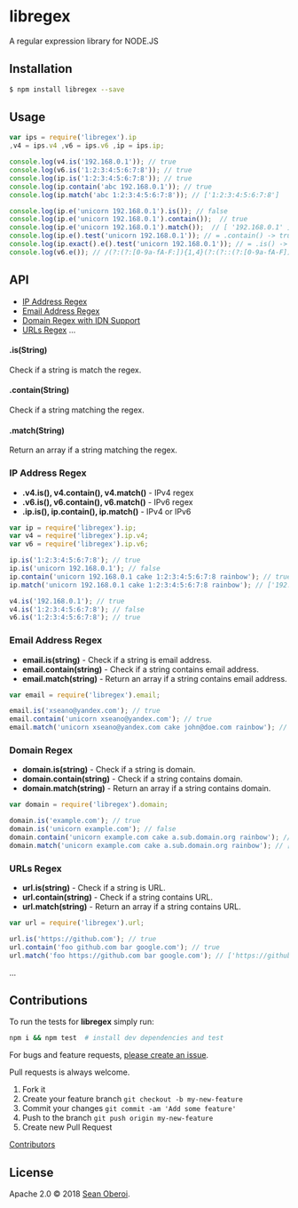 # libregex

A regular expression library for NODE.JS


## Installation

```sh
$ npm install libregex --save
```

## Usage

```js
var ips = require('libregex').ip
,v4 = ips.v4 ,v6 = ips.v6 ,ip = ips.ip;

console.log(v4.is('192.168.0.1')); // true
console.log(v6.is('1:2:3:4:5:6:7:8')); // true
console.log(ip.is('1:2:3:4:5:6:7:8')); // true
console.log(ip.contain('abc 192.168.0.1')); // true
console.log(ip.match('abc 1:2:3:4:5:6:7:8')); // ['1:2:3:4:5:6:7:8']

console.log(ip.e('unicorn 192.168.0.1').is()); // false
console.log(ip.e('unicorn 192.168.0.1').contain());  // true
console.log(ip.e('unicorn 192.168.0.1').match());  // [ '192.168.0.1' ]
console.log(ip.e().test('unicorn 192.168.0.1')); // = .contain() -> true
console.log(ip.exact().e().test('unicorn 192.168.0.1')); // = .is() -> fasle
console.log(v6.e()); // /(?:(?:[0-9a-fA-F:]){1,4}(?:(?::(?:[0-9a-fA-F]){1,4}|:)){2,7})+/
```

## API
- [IP Address Regex](#ip)
- [Email Address Regex](#email)
- [Domain Regex with IDN Support](#domain)
- [URLs Regex](#url)
...

#### .is(String)

Check if a string is match the regex.

#### .contain(String)

Check if a string matching the regex.

#### .match(String)

Return an array if a string matching the regex.

<a name='ip'></a>
### IP Address Regex

* **.v4.is(), v4.contain(), v4.match()** - IPv4 regex
* **.v6.is(), v6.contain(), v6.match()** - IPv6 regex
* **.ip.is(), ip.contain(), ip.match()** - IPv4 or IPv6

```js
var ip = require('libregex').ip;
var v4 = require('libregex').ip.v4;
var v6 = require('libregex').ip.v6;

ip.is('1:2:3:4:5:6:7:8'); // true
ip.is('unicorn 192.168.0.1'); // false
ip.contain('unicorn 192.168.0.1 cake 1:2:3:4:5:6:7:8 rainbow'); // true
ip.match('unicorn 192.168.0.1 cake 1:2:3:4:5:6:7:8 rainbow'); // ['192.168.0.1', '1:2:3:4:5:6:7:8']

v4.is('192.168.0.1'); // true
v4.is('1:2:3:4:5:6:7:8'); // false
v6.is('1:2:3:4:5:6:7:8'); // true
```

<a name='email'></a>
### Email Address Regex

* **email.is(string)**  - Check if a string is email address.
* **email.contain(string)**  - Check if a string contains email address.
* **email.match(string)**  - Return an array if a string contains email address.

```js
var email = require('libregex').email;

email.is('xseano@yandex.com'); // true
email.contain('unicorn xseano@yandex.com'); // true
email.match('unicorn xseano@yandex.com cake john@doe.com rainbow'); // ['xseano@yandex.com', 'john@doe.com']
```

<a name='domain'></a>
### Domain Regex

* **domain.is(string)**  - Check if a string is domain.
* **domain.contain(string)**  - Check if a string contains domain.
* **domain.match(string)**  - Return an array if a string contains domain.

```js
var domain = require('libregex').domain;

domain.is('example.com'); // true
domain.is('unicorn example.com'); // false
domain.contain('unicorn example.com cake a.sub.domain.org rainbow'); // true
domain.match('unicorn example.com cake a.sub.domain.org rainbow'); // ['example.com', 'a.sub.domain.org']
```

<a name='url'></a>
### URLs Regex

* **url.is(string)**  - Check if a string is URL.
* **url.contain(string)**  - Check if a string contains URL.
* **url.match(string)**  - Return an array if a string contains URL.

```js
var url = require('libregex').url;

url.is('https://github.com'); // true
url.contain('foo github.com bar google.com'); // true
url.match('foo https://github.com bar google.com'); // ['https://github.com', 'google.com']
```

...


## Contributions

To run the tests for **libregex** simply run:
```sh
npm i && npm test  # install dev dependencies and test
```
For bugs and feature requests, [please create an issue](https://github.com/xseano/libregex/issues).

Pull requests is always welcome.

1. Fork it
2. Create your feature branch `git checkout -b my-new-feature`
3. Commit your changes `git commit -am 'Add some feature'`
4. Push to the branch `git push origin my-new-feature`
5. Create new Pull Request

[Contributors](https://github.com/xseano/libregex/graphs/contributors)


## License

Apache 2.0 © 2018 [Sean Oberoi](http://xseano.com).
